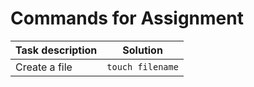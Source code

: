 # Commands for Assignment

| Task description | Solution |
| -----------------|----------|
| Create a file    | `touch filename` |
